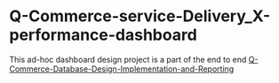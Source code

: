 # Q-Commerce-service-Delivery_X-performance-dashboard
This ad-hoc dashboard design project is a part of the end to end [Q-Commerce-Database-Design-Implementation-and-Reporting](https://github.com/SuryaNageshBabu/Q-Commerce-Database-Design-Implementation-and-Reporting)
